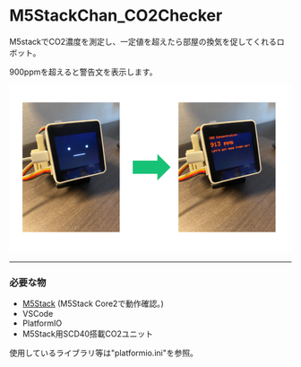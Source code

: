 # M5StackChan_CO2Checker

M5stackでCO2濃度を測定し、一定値を超えたら部屋の換気を促してくれるロボット。

900ppmを超えると警告文を表示します。

![altテキスト](images/image.png)

---

### 必要な物 ###
* [M5Stack](http://www.m5stack.com/ "Title") (M5Stack Core2で動作確認。)<br>
* VSCode<br>
* PlatformIO<br>
* M5Stack用SCD40搭載CO2ユニット


使用しているライブラリ等は"platformio.ini"を参照。<br>